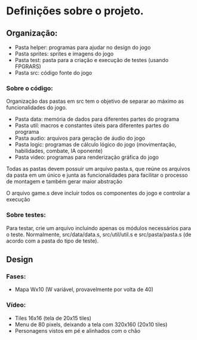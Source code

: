 # Definições sobre o projeto.

## Organização:
- Pasta helper: programas para ajudar no design do jogo
- Pasta sprites: sprites e imagens do jogo
- Pasta test: pasta para a criação e execução de testes (usando FPGRARS)
- Pasta src: código fonte do jogo

### Sobre o código:

Organização das pastas em src tem o objetivo de separar ao máximo as funcionalidades do jogo.
- Pasta data: memória de dados para diferentes partes do programa
- Pasta util: macros e constantes úteis para diferentes partes do programa
- Pasta audio: arquivos para geração de áudio do jogo
- Pasta logic: programas de cálculo lógico do jogo (movimentação, habilidades, combate, IA oponente)
- Pasta video: programas para renderização gráfica do jogo

Todas as pastas devem possuir um arquivo pasta.s, que reúne os arquivos da pasta em um único e junta as funcionalidades para facilitar o processo de montagem e também gerar maior abstração

O arquivo game.s deve incluir todos os componentes do jogo e controlar a execução

### Sobre testes:

Para testar, crie um arquivo incluindo apenas os módulos necessários para o teste. Normalmente, src/data/data.s, src/util/util.s e src/pasta/pasta.s (de acordo com a pasta do tipo de teste).

## Design

### Fases:
- Mapa Wx10 (W variável, provavelmente por volta de 40)

### Vídeo:
- Tiles 16x16 (tela de 20x15 tiles)
- Menu de 80 pixels, deixando a tela com 320x160 (20x10 tiles)
- Personagens vistos em pé e alinhados com o chão
